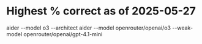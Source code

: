 # Highest % correct as of 2025-05-27
aider --model o3 --architect
aider --model openrouter/openai/o3 --weak-model openrouter/openai/gpt-4.1-mini